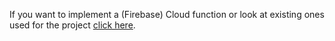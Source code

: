 If you want to implement a (Firebase) Cloud function or look at existing ones used for the project [click here](https://github.com/irfanhasan/UTBuySell-firebase-functions).
